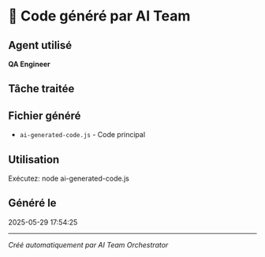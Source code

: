 # 🤖 Code généré par AI Team

## Agent utilisé
**QA Engineer**

## Tâche traitée
[vc]: #1biGqCdD5EeGZM8muAUj7Edvb2IoiOEv59HQvu/6KvI=:eyJpc01vbm9yZXBvIjp0cnVlLCJ0eXBlIjoiZ2l0aHViIiwicHJvamVjdHMiOlt7Im5hbWUiOiJnZWFyY29ubmVjdC1sYW5kaW5nIiwicm9vdERpcmVjdG9yeSI6bnVsbCwiaW5zcGVjdG9yVXJs...

## Fichier généré
- `ai-generated-code.js` - Code principal

## Utilisation
Exécutez: node ai-generated-code.js

## Généré le
2025-05-29 17:54:25

---
*Créé automatiquement par AI Team Orchestrator*
